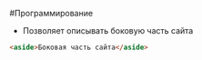 #Программирование 
- Позволяет описывать боковую часть сайта
```html
<aside>Боковая часть сайта</aside>
```
